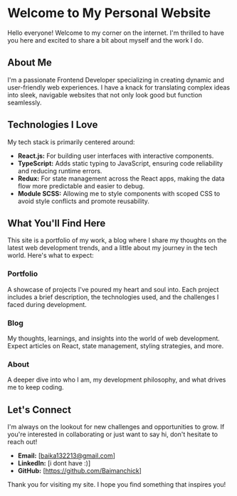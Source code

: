 # Welcome to My Personal Website

Hello everyone! Welcome to my corner on the internet. I'm thrilled to have you here and excited to share a bit about myself and the work I do.

## About Me

I'm a passionate Frontend Developer specializing in creating dynamic and user-friendly web experiences. I have a knack for translating complex ideas into sleek, navigable websites that not only look good but function seamlessly.

## Technologies I Love

My tech stack is primarily centered around:

- **React.js:** For building user interfaces with interactive components.
- **TypeScript:** Adds static typing to JavaScript, ensuring code reliability and reducing runtime errors.
- **Redux:** For state management across the React apps, making the data flow more predictable and easier to debug.
- **Module SCSS:** Allowing me to style components with scoped CSS to avoid style conflicts and promote reusability.

## What You'll Find Here

This site is a portfolio of my work, a blog where I share my thoughts on the latest web development trends, and a little about my journey in the tech world. Here's what to expect:

### Portfolio
A showcase of projects I've poured my heart and soul into. Each project includes a brief description, the technologies used, and the challenges I faced during development.

### Blog
My thoughts, learnings, and insights into the world of web development. Expect articles on React, state management, styling strategies, and more.

### About
A deeper dive into who I am, my development philosophy, and what drives me to keep coding.

## Let's Connect

I'm always on the lookout for new challenges and opportunities to grow. If you're interested in collaborating or just want to say hi, don't hesitate to reach out!

- **Email:** [baika132213@gmail.com]
- **LinkedIn:** [i dont have :)]
- **GitHub:** [https://github.com/Baimanchick]

Thank you for visiting my site. I hope you find something that inspires you!

